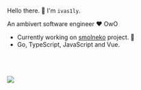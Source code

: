 Hello there. 👋 I'm `ivas1ly`.

An ambivert software engineer ❤️ OwO

- Currently working on [smolneko](https://github.com/smolneko-dev) project. 🌸
- Go, TypeScript, JavaScript and Vue.

<p align="left">
  <br>
  <br>
  <br>
  <img src="https://count.getloli.com/get/@:ivas1ly" />
</p>
